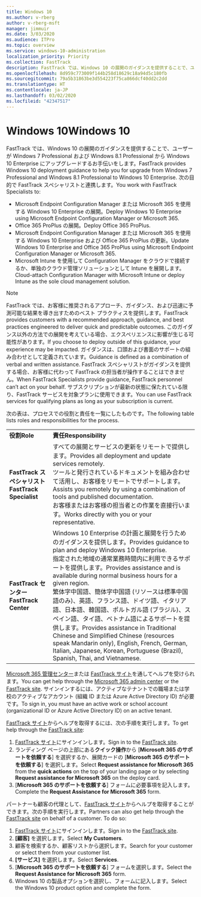 ```yaml
---
title: Windows 10
ms.author: v-rberg
author: v-rberg-msft
manager: jimmuir
ms.date: 3/03/2020
ms.audience: ITPro
ms.topic: overview
ms.service: windows-10-administration
localization_priority: Priority
ms.collection: FastTrack
description: FastTrack では、Windows 10 の展開のガイダンスを提供することで、ユーザーが Windows 7 Professional および Windows 8.1 Professional から Windows 10 Enterprise にアップグレードするお手伝いをします。
ms.openlocfilehash: 8d959c773009f144b258d18629c18a94d5c180fb
ms.sourcegitcommit: 79a5b31863be3d554223f75ca866dcf40dd2c2dd
ms.translationtype: HT
ms.contentlocale: ja-JP
ms.lasthandoff: 03/02/2020
ms.locfileid: "42347517"
---
```

# <a name="windows-10"></a><span data-ttu-id="51783-103">Windows 10</span><span class="sxs-lookup"><span data-stu-id="51783-103">Windows 10</span></span>

<span data-ttu-id="51783-104">FastTrack では、Windows 10 の展開のガイダンスを提供することで、ユーザーが Windows 7 Professional および Windows 8.1 Professional から Windows 10 Enterprise にアップグレードするお手伝いをします。</span><span class="sxs-lookup"><span data-stu-id="51783-104">FastTrack provides Windows 10 deployment guidance to help you for upgrade from Windows 7 Professional and Windows 8.1 Professional to Windows 10 Enterprise.</span></span> <span data-ttu-id="51783-105">次の目的で FastTrack スペシャリストと連携します。</span><span class="sxs-lookup"><span data-stu-id="51783-105">You work with FastTrack Specialists to:</span></span>

- <span data-ttu-id="51783-106">Microsoft Endpoint Configuration Manager または Microsoft 365 を使用する Windows 10 Enterprise の展開。</span><span class="sxs-lookup"><span data-stu-id="51783-106">Deploy Windows 10 Enterprise using Microsoft Endpoint Configuration Manager or Microsoft 365.</span></span>
- <span data-ttu-id="51783-107">Office 365 ProPlus の展開。</span><span class="sxs-lookup"><span data-stu-id="51783-107">Deploy Office 365 ProPlus.</span></span> 
- <span data-ttu-id="51783-108">Microsoft Endpoint Configuration Manager または Microsoft 365 を使用する Windows 10 Enterprise および Office 365 ProPlus の更新。</span><span class="sxs-lookup"><span data-stu-id="51783-108">Update Windows 10 Enterprise and Office 365 ProPlus using Microsoft Endpoint Configuration Manager or Microsoft 365.</span></span>
- <span data-ttu-id="51783-109">Microsoft Intune を使用して Configuration Manager をクラウドで接続するか、単独のクラウド管理ソリューションとして Intune を展開します。</span><span class="sxs-lookup"><span data-stu-id="51783-109">Cloud-attach Configuration Manager with Microsoft Intune or deploy Intune as the sole cloud management solution.</span></span>
  
> [!NOTE]
> <span data-ttu-id="51783-110">FastTrack では、お客様に推奨されるアプローチ、ガイダンス、および迅速に予測可能な結果を導き出すためのベスト プラクティスを提供します。</span><span class="sxs-lookup"><span data-stu-id="51783-110">FastTrack provides customers with a recommended approach, guidance, and best practices engineered to deliver quick and predictable outcomes.</span></span> <span data-ttu-id="51783-111">このガイダンス以外の方法での展開を考えている場合、エクスペリエンスに影響が生じる可能性があります。</span><span class="sxs-lookup"><span data-stu-id="51783-111">If you choose to deploy outside of this guidance, your experience may be impacted.</span></span> <span data-ttu-id="51783-112">ガイダンスは、口頭および書面のサポートの組み合わせとして定義されています。</span><span class="sxs-lookup"><span data-stu-id="51783-112">Guidance is defined as a combination of verbal and written assistance.</span></span> <span data-ttu-id="51783-113">FastTrack スペシャリストがガイダンスを提供する場合、お客様に代わって FastTrack の担当者が操作することはできません。</span><span class="sxs-lookup"><span data-stu-id="51783-113">When FastTrack Specialists provide guidance, FastTrack personnel can’t act on your behalf.</span></span> <span data-ttu-id="51783-114">サブスクリプションが最新の状態に保たれている限り、FastTrack サービスを対象プランに使用できます。</span><span class="sxs-lookup"><span data-stu-id="51783-114">You can use FastTrack services for qualifying plans as long as your subscription is current.</span></span>  
    
<span data-ttu-id="51783-115">次の表は、プロセスでの役割と責任を一覧にしたものです。</span><span class="sxs-lookup"><span data-stu-id="51783-115">The following table lists roles and responsibilities for the process.</span></span>

|||
|:-----|:-----|
|<span data-ttu-id="51783-116">**役割**</span><span class="sxs-lookup"><span data-stu-id="51783-116">**Role**</span></span> <br/> |<span data-ttu-id="51783-117">**責任**</span><span class="sxs-lookup"><span data-stu-id="51783-117">**Responsibility**</span></span> <br/> |
|<span data-ttu-id="51783-118">**FastTrack スペシャリスト**</span><span class="sxs-lookup"><span data-stu-id="51783-118">**FastTrack Specialist**</span></span> <br/> |<span data-ttu-id="51783-119">すべての展開とサービスの更新をリモートで提供します。</span><span class="sxs-lookup"><span data-stu-id="51783-119">Provides all deployment and update services remotely.</span></span>  <br/> <span data-ttu-id="51783-120">ツールと発行されているドキュメントを組み合わせて活用し、お客様をリモートでサポートします。</span><span class="sxs-lookup"><span data-stu-id="51783-120">Assists you remotely by using a combination of tools and published documentation.</span></span> <br/> <span data-ttu-id="51783-121">お客様またはお客様の担当者との作業を直接行います。</span><span class="sxs-lookup"><span data-stu-id="51783-121">Works directly with you or your representative.</span></span>|
|<span data-ttu-id="51783-122">**FastTrack センター**</span><span class="sxs-lookup"><span data-stu-id="51783-122">**FastTrack Center**</span></span>  <br/> |<span data-ttu-id="51783-123">Windows 10 Enterprise の計画と展開を行うためのガイダンスを提供します。</span><span class="sxs-lookup"><span data-stu-id="51783-123">Provides guidance to plan and deploy Windows 10 Enterprise.</span></span>   <br/> <span data-ttu-id="51783-124">指定された地域の通常業務時間内に利用できるサポートを提供します。</span><span class="sxs-lookup"><span data-stu-id="51783-124">Provides assistance and is available during normal business hours for a given region.</span></span> <br/> <span data-ttu-id="51783-125">繁体字中国語、簡体字中国語 (リソースは標準中国語のみ)、英語、フランス語、ドイツ語、イタリア語、日本語、韓国語、ポルトガル語 (ブラジル)、スペイン語、タイ語、ベトナム語によるサポートを提供します。</span><span class="sxs-lookup"><span data-stu-id="51783-125">Provides assistance in Traditional Chinese and Simplified Chinese (resources speak Mandarin only), English, French, German, Italian, Japanese, Korean, Portuguese (Brazil), Spanish, Thai, and Vietnamese.</span></span>|
 
<span data-ttu-id="51783-126">[Microsoft 365 管理センター](https://go.microsoft.com/fwlink/?linkid=2032704)または [FastTrack サイト](https://go.microsoft.com/fwlink/?linkid=780698)を通してヘルプを受けられます。</span><span class="sxs-lookup"><span data-stu-id="51783-126">You can get help through the [Microsoft 365 admin center](https://go.microsoft.com/fwlink/?linkid=2032704) or the [FastTrack site](https://go.microsoft.com/fwlink/?linkid=780698).</span></span> <span data-ttu-id="51783-127">サインインするには、アクティブなテナントでの職場または学校のアクティブなアカウント (組織 ID または Azure Active Directory ID) が必要です。</span><span class="sxs-lookup"><span data-stu-id="51783-127">To sign in, you must have an active work or school account (organizational ID or Azure Active Directory ID) on an active tenant.</span></span> 

<span data-ttu-id="51783-128">[FastTrack サイト](https://go.microsoft.com/fwlink/?linkid=780698)からヘルプを取得するには、次の手順を実行します。</span><span class="sxs-lookup"><span data-stu-id="51783-128">To get help through the [FastTrack site](https://go.microsoft.com/fwlink/?linkid=780698):</span></span> 
1.  <span data-ttu-id="51783-129">[FastTrack サイト](https://go.microsoft.com/fwlink/?linkid=780698)にサインインします。</span><span class="sxs-lookup"><span data-stu-id="51783-129">Sign in to the [FastTrack site](https://go.microsoft.com/fwlink/?linkid=780698).</span></span> 
2.  <span data-ttu-id="51783-130">ランディング ページの上部にある**クイック操作**から [**Microsoft 365 のサポートを依頼する**] を選択するか、展開カードの [**Microsoft 365 のサポートを依頼する**] を選択します。</span><span class="sxs-lookup"><span data-stu-id="51783-130">Select **Request assistance for Microsoft 365** from the **quick actions** on the top of your landing page or by selecting **Request assistance for Microsoft 365** on the deploy card.</span></span>
3.  <span data-ttu-id="51783-131">[**Microsoft 365 のサポートを依頼する**] フォームに必要事項を記入します。</span><span class="sxs-lookup"><span data-stu-id="51783-131">Complete the **Request Assistance for Microsoft 365** form.</span></span>
  
<span data-ttu-id="51783-p104">パートナーも顧客の代理として、[FastTrack サイト](https://go.microsoft.com/fwlink/?linkid=780698)からヘルプを取得することができます。次の手順を実行します。</span><span class="sxs-lookup"><span data-stu-id="51783-p104">Partners can also get help through the [FastTrack site](https://go.microsoft.com/fwlink/?linkid=780698) on behalf of a customer. To do so:</span></span>
1.  <span data-ttu-id="51783-134">[FastTrack サイト](https://go.microsoft.com/fwlink/?linkid=780698)にサインインします。</span><span class="sxs-lookup"><span data-stu-id="51783-134">Sign in to the [FastTrack site](https://go.microsoft.com/fwlink/?linkid=780698).</span></span> 
2.  <span data-ttu-id="51783-135">**[顧客]** を選択します。</span><span class="sxs-lookup"><span data-stu-id="51783-135">Select **My Customers**.</span></span>
3.  <span data-ttu-id="51783-136">顧客を検索するか、顧客リストから選択します。</span><span class="sxs-lookup"><span data-stu-id="51783-136">Search for your customer or select them from your customer list.</span></span>
4.  <span data-ttu-id="51783-137">**[サービス]** を選択します。</span><span class="sxs-lookup"><span data-stu-id="51783-137">Select **Services**.</span></span>
5.  <span data-ttu-id="51783-138">[**Microsoft 365 のサポートを依頼する**] フォームを選択します。</span><span class="sxs-lookup"><span data-stu-id="51783-138">Select the **Request Assistance for Microsoft 365** form.</span></span>
6.  <span data-ttu-id="51783-139">Windows 10 の製品オプションを選択し、フォームに記入します。</span><span class="sxs-lookup"><span data-stu-id="51783-139">Select the Windows 10 product option and complete the form.</span></span>
 